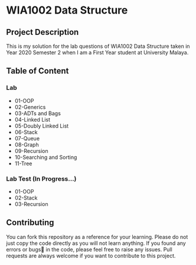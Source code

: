 # WIA1002 Data Structure

## Project Description

This is my solution for the lab questions of WIA1002 Data Structure taken in Year 2020 Semester 2 when I am a First Year student at University Malaya.

## Table of Content

### Lab
- 01-OOP
- 02-Generics
- 03-ADTs and Bags
- 04-Linked List
- 05-Doubly Linked List
- 06-Stack
- 07-Queue
- 08-Graph
- 09-Recursion
- 10-Searching and Sorting
- 11-Tree

### Lab Test (In Progress...)
- 01-OOP
- 02-Stack
- 03-Recursion

## Contributing
You can fork this repository as a reference for your learning. Please do not just copy the code directly as you will not learn anything. If you found any errors or bugs🐛 in the code, please feel free to raise any issues. Pull requests are always welcome if you want to contribute to this project.
